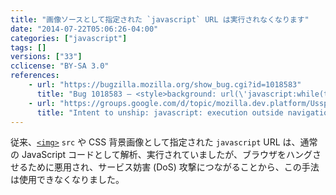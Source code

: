 ```yaml
---
title: "画像ソースとして指定された `javascript` URL は実行されなくなります"
date: "2014-07-22T05:06:26-04:00"
categories: ["javascript"]
tags: []
versions: ["33"]
cclicense: "BY-SA 3.0"
references:
    - url: "https://bugzilla.mozilla.org/show_bug.cgi?id=1018583"
      title: "Bug 1018583 – <style>background: url(\'javascript:while(true){}\');</style> hangs Firefox"
    - url: "https://groups.google.com/d/topic/mozilla.dev.platform/UsspiA5a3Ok/discussion"
      title: "Intent to unship: javascript: execution outside navigation contexts"
---
```

従来、[`<img>`](https://developer.mozilla.org/ja/docs/Web/HTML/Element/img) `src` や CSS 背景画像として指定された `javascript` URL は、通常の JavaScript コードとして解析、実行されていましたが、ブラウザをハングさせるために悪用され、サービス妨害 (DoS) 攻撃につながることから、この手法は使用できなくなりました。

